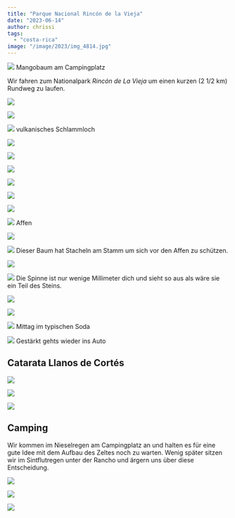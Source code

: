 ```yaml
---
title: "Parque Nacional Rincón de la Vieja"
date: "2023-06-14"
author: chrissi
tags: 
  - "costa-rica"
image: "/image/2023/img_4814.jpg"
---
```


![](/image/2023/img_1789.jpg?w=768)
Mangobaum am Campingplatz

Wir fahren zum Nationalpark _Rincón de La Vieja_ um einen kurzen (2 1/2 km) Rundweg zu laufen.

![](/image/2023/img_4786-1.jpg?w=1024)

![](/image/2023/img_1800.jpg?w=768)

![](/image/2023/img_1813.jpg?w=1024)
vulkanisches Schlammloch

![](/image/2023/img_1818.jpg?w=1024)

![](/image/2023/img_1824.jpg?w=1024)

![](/image/2023/img_4814.jpg?w=1024)

![](/image/2023/img_1815.jpg?w=1024)

![](/image/2023/img_1841.jpg?w=1024)

![](/image/2023/img_1856.jpg?w=768)

![](/image/2023/img_1867.jpg?w=1024)
Affen

![](/image/2023/img_1874.jpg?w=768)

![](/image/2023/img_4811.jpg?w=768)
Dieser Baum hat Stacheln am Stamm um sich vor den Affen zu schützen.

![](/image/2023/img_1879.jpg?w=768)

![](/image/2023/img_1880.jpg?w=768)
Die Spinne ist nur wenige Millimeter dich und sieht so aus als wäre sie ein Teil des Steins.

![](/image/2023/img_1885.jpg?w=1024)

![](/image/2023/img_1904.jpg?w=1024)

![](/image/2023/img_4818.jpg?w=1024)
Mittag im typischen Soda

![](/image/2023/img_1938.jpg?w=1024)
Gestärkt gehts wieder ins Auto

## Catarata Llanos de Cortés

![](/image/2023/img_1911.jpg?w=1024)

![](/image/2023/img_1916.jpg?w=1024)

![](/image/2023/img_1921.jpg?w=768)

## Camping

Wir kommen im Nieselregen am Campingplatz an und halten es für eine gute Idee mit dem Aufbau des Zeltes noch zu warten. Wenig später sitzen wir im Sintflutregen unter der Rancho und ärgern uns über diese Entscheidung.

![](/image/2023/70847505424__2d7c5adf-536c-439b-b99d-3e09a5b515bf.jpg?w=1024)

![](/image/2023/img_4822.jpg?w=1024)

![](/image/2023/img_1987.jpg?w=1024)
